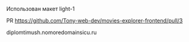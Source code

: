 Использован макет light-1

PR https://github.com/Tony-web-dev/movies-explorer-frontend/pull/3

diplomtimush.nomoredomainsicu.ru